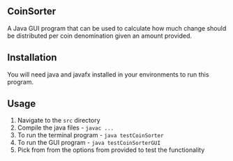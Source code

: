 ## CoinSorter
A Java GUI program that can be used to calculate how much change should be distributed per coin denomination given an amount provided.

## Installation

You will need java and javafx installed in your environments to run this program.

## Usage
1. Navigate to the `src` directory
2. Compile the java files - `javac ...`
3. To run the terminal program - `java testCoinSorter`
4. To run the GUI program - `java testCoinSorterGUI`
5. Pick from from the options from provided to test the functionality